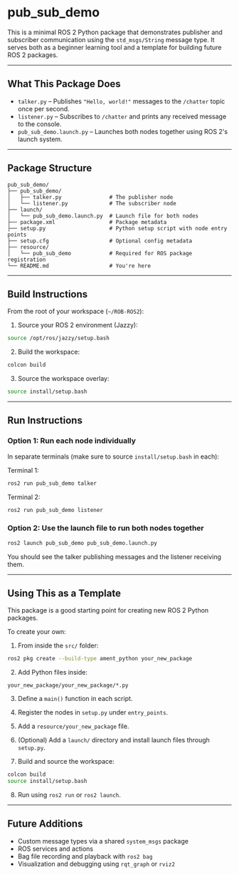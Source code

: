 # pub_sub_demo

This is a minimal ROS 2 Python package that demonstrates publisher and subscriber communication using the `std_msgs/String` message type. It serves both as a beginner learning tool and a template for building future ROS 2 packages.

---

## What This Package Does

- `talker.py` – Publishes `"Hello, world!"` messages to the `/chatter` topic once per second.
- `listener.py` – Subscribes to `/chatter` and prints any received message to the console.
- `pub_sub_demo.launch.py` – Launches both nodes together using ROS 2's launch system.

---

## Package Structure

```
pub_sub_demo/
├── pub_sub_demo/
│   ├── talker.py               # The publisher node
│   └── listener.py             # The subscriber node
├── launch/
│   └── pub_sub_demo.launch.py  # Launch file for both nodes
├── package.xml                 # Package metadata
├── setup.py                    # Python setup script with node entry points
├── setup.cfg                   # Optional config metadata
├── resource/
│   └── pub_sub_demo            # Required for ROS package registration
└── README.md                   # You're here
```

---

## Build Instructions

From the root of your workspace (`~/ROB-ROS2`):

1. Source your ROS 2 environment (Jazzy):
```bash
source /opt/ros/jazzy/setup.bash
```

2. Build the workspace:
```bash
colcon build
```

3. Source the workspace overlay:
```bash
source install/setup.bash
```

---

## Run Instructions

### Option 1: Run each node individually

In separate terminals (make sure to source `install/setup.bash` in each):

Terminal 1:
```bash
ros2 run pub_sub_demo talker
```

Terminal 2:
```bash
ros2 run pub_sub_demo listener
```

### Option 2: Use the launch file to run both nodes together

```bash
ros2 launch pub_sub_demo pub_sub_demo.launch.py
```

You should see the talker publishing messages and the listener receiving them.

---

## Using This as a Template

This package is a good starting point for creating new ROS 2 Python packages.

To create your own:

1. From inside the `src/` folder:
```bash
ros2 pkg create --build-type ament_python your_new_package
```

2. Add Python files inside:
```
your_new_package/your_new_package/*.py
```

3. Define a `main()` function in each script.

4. Register the nodes in `setup.py` under `entry_points`.

5. Add a `resource/your_new_package` file.

6. (Optional) Add a `launch/` directory and install launch files through `setup.py`.

7. Build and source the workspace:
```bash
colcon build
source install/setup.bash
```

8. Run using `ros2 run` or `ros2 launch`.

---

## Future Additions

- Custom message types via a shared `system_msgs` package
- ROS services and actions
- Bag file recording and playback with `ros2 bag`
- Visualization and debugging using `rqt_graph` or `rviz2`
